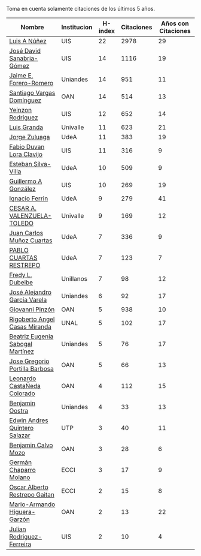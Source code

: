 Toma en cuenta solamente citaciones de los últimos 5 años.

Nombre | Institucion | H-index | Citaciones | Años con Citaciones | 
------ | ---------- | -------- | ---------- | ----------|
[Luis A Núñez](https://scholar.google.com/citations?user=2Q5_QxkAAAAJ&hl=en) | UIS | 22 | 2978 | 29 |
[José David Sanabria-Gómez](https://scholar.google.com/citations?user=Tclray4AAAAJ&hl=en) | UIS | 14 | 1116 | 19 |
[Jaime E. Forero-Romero](https://scholar.google.com/citations?user=TLTK6WgAAAAJ) | Uniandes | 14 | 951 | 11 |
[Santiago Vargas Domínguez](https://scholar.google.com/citations?hl=en&user=9DDaTaAAAAAJ) | OAN | 14 | 514 | 13 |
[Yeinzon Rodriguez](https://scholar.google.com/citations?user=5gEif2UAAAAJ&hl=en) | UIS | 12 | 652 | 14 |
[Luis Granda](https://scholar.google.com/citations?user=FGfHWuwAAAAJ&hl=en) | Univalle | 11 | 623 | 21 | 
[Jorge Zuluaga](https://scholar.google.com/citations?user=qpGVqNwAAAAJ&hl=en&oi=ao) | UdeA | 11 | 383 | 19 |
[Fabio Duvan Lora Clavijo](https://scholar.google.com/citations?hl=en&user=bV-me9AAAAAJ&view_op=list_works)| UIS | 11 | 316 | 9 |
[Esteban Silva-Villa](https://scholar.google.com/citations?user=S8-YLHaAJLMC&hl=en) | UdeA | 10 | 509 | 9 | 
[Guillermo A González](https://scholar.google.com/citations?user=pvM7yGcAAAAJ&hl=en) | UIS | 10 | 269 | 19 |
[Ignacio Ferrin](https://scholar.google.com/citations?user=bGBCFskAAAAJ&hl=en) | UdeA | 9 | 279 | 41 |
[CESAR A. VALENZUELA-TOLEDO](https://scholar.google.com/citations?user=J89OrSkAAAAJ&hl=en)| Univalle | 9 | 169 | 12 |
[Juan Carlos Muñoz Cuartas](https://scholar.google.com/citations?user=tQkmHH8AAAAJ&hl=en) | UdeA | 7 | 336 | 9 |
[PABLO CUARTAS RESTREPO](https://scholar.google.com/citations?user=c4zrU20AAAAJ&hl=en) | UdeA | 7 | 123 | 7 |
[Fredy L. Dubeibe](https://scholar.google.com/citations?user=BgO_bU8AAAAJ&hl=en) | Unillanos | 7 | 98 | 12 |
[José Alejandro García Varela](https://scholar.google.com/citations?user=iA0H5dgAAAAJ&hl=en) | Uniandes | 6 | 92 | 17 |
[Giovanni Pinzón](https://scholar.google.com/citations?user=F25UKOkAAAAJ&hl=en)| OAN | 5 | 938 | 10 |
[Rigoberto Angel Casas Miranda](https://scholar.google.com/citations?user=i9vdtq0AAAAJ&hl=en) | UNAL | 5 | 102 | 17 |
[Beatriz Eugenia Sabogal Martínez](https://scholar.google.com/citations?user=T-0RjQYAAAAJ&hl=en) | Uniandes | 5 | 76 | 17 |
[Jose Gregorio Portilla Barbosa](https://scholar.google.com/citations?hl=en&user=tDx7hEMAAAAJ) | OAN | 5 | 66 | 13 |
[Leonardo CastaÑeda Colorado](https://scholar.google.com/citations?hl=en&user=yJNS9DIAAAAJ) | OAN | 4 | 112 | 15 | 
[Benjamin Oostra](https://scholar.google.com/citations?user=A-57orIAAAAJ&hl=en&oi=ao) | Uniandes | 4 | 33 | 13 |
[Edwin Andres Quintero Salazar](https://scholar.google.com/citations?user=Si_rL4gAAAAJ&hl=en&oi=ao)| UTP | 3 | 40 | 11 |
[Benjamin Calvo Mozo](https://scholar.google.com/citations?hl=en&user=xBhWLdQAAAAJ) | OAN | 3 | 28 | 6 |
[Germán Chaparro Molano](https://scholar.google.com/citations?user=FHzXPgoAAAAJ&hl=en) | ECCI | 3 | 17 | 9 | 
[Oscar Alberto Restrepo Gaitan](https://scholar.google.com/citations?user=ecKvoBgAAAAJ&hl=en) | ECCI | 2 | 15 | 8 | 
[Mario-Armando Higuera-Garzón](https://scholar.google.com/citations?user=goHAHhMAAAAJ&hl=en) | OAN | 2 | 13 | 22 |
[Julian Rodriguez-Ferreira](https://scholar.google.com/citations?user=gy2sAsIAAAAJ&hl=en&oi=ao) | UIS | 2 | 10 | 4 |

